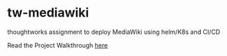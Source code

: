 # tw-mediawiki

thoughtworks assignment to deploy MediaWiki using helm/K8s and CI/CD

Read the Project Walkthrough [here](/walkthrough.md)
